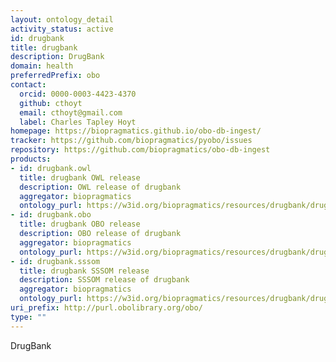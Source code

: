 ```yaml
---
layout: ontology_detail
activity_status: active
id: drugbank
title: drugbank
description: DrugBank
domain: health
preferredPrefix: obo
contact:
  orcid: 0000-0003-4423-4370
  github: cthoyt
  email: cthoyt@gmail.com
  label: Charles Tapley Hoyt
homepage: https://biopragmatics.github.io/obo-db-ingest/
tracker: https://github.com/biopragmatics/pyobo/issues
repository: https://github.com/biopragmatics/obo-db-ingest
products:
- id: drugbank.owl
  title: drugbank OWL release
  description: OWL release of drugbank
  aggregator: biopragmatics
  ontology_purl: https://w3id.org/biopragmatics/resources/drugbank/drugbank.owl
- id: drugbank.obo
  title: drugbank OBO release
  description: OBO release of drugbank
  aggregator: biopragmatics
  ontology_purl: https://w3id.org/biopragmatics/resources/drugbank/drugbank.obo
- id: drugbank.sssom
  title: drugbank SSSOM release
  description: SSSOM release of drugbank
  aggregator: biopragmatics
  ontology_purl: https://w3id.org/biopragmatics/resources/drugbank/drugbank.sssom
uri_prefix: http://purl.obolibrary.org/obo/
type: ""
---
```


DrugBank
